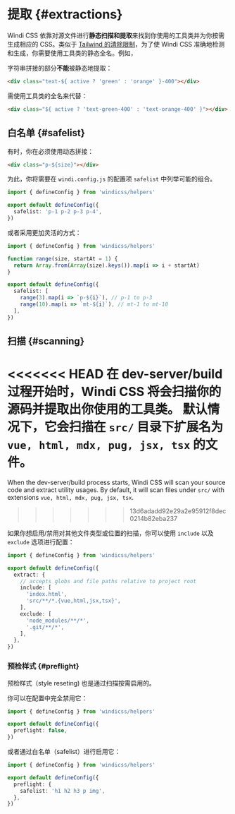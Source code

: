 # 提取 {#extractions}

Windi CSS 依靠对源文件进行**静态扫描和提取**来找到你使用的工具类并为你按需生成相应的 CSS。类似于 [Tailwind 的清除限制](https://tailwindcss.com/docs/optimizing-for-production#writing-purgeable-html)，为了使 Windi CSS 准确地检测和生成，你需要使用工具类的静态全名。例如，

字符串拼接的部分**不能**被静态地提取：

```html
<div class="text-${ active ? 'green' : 'orange' }-400"></div>
```

需使用工具类的全名来代替：

```html
<div class="${ active ? 'text-green-400' : 'text-orange-400' }"></div>
```

## 白名单 {#safelist}

有时，你在必须使用动态拼接：

```html
<div class="p-${size}"></div>
```

为此，你将需要在 `windi.config.js` 的配置项 `safelist` 中列举可能的组合。

```ts windi.config.js
import { defineConfig } from 'windicss/helpers'

export default defineConfig({
  safelist: 'p-1 p-2 p-3 p-4',
})
```

或者采用更加灵活的方式：

```ts windi.config.js
import { defineConfig } from 'windicss/helpers'

function range(size, startAt = 1) {
  return Array.from(Array(size).keys()).map(i => i + startAt)
}

export default defineConfig({
  safelist: [
    range(3).map(i => `p-${i}`), // p-1 to p-3
    range(10).map(i => `mt-${i}`), // mt-1 to mt-10
  ],
})
```

## 扫描 {#scanning}

<<<<<<< HEAD
在 dev-server/build 过程开始时，Windi CSS 将会扫描你的源码并提取出你使用的工具类。
默认情况下，它会扫描在 `src/` 目录下扩展名为 `vue, html, mdx, pug, jsx, tsx` 的文件。
=======
When the dev-server/build process starts, Windi CSS will scan your source code and extract utility usages.
By default, it will scan files under `src/` with extensions `vue, html, mdx, pug, jsx, tsx`.
>>>>>>> 13d6adadd92e29a2e95912f8dec0214b82eba237

如果你想启用/禁用对其他文件类型或位置的扫描，你可以使用 `include` 以及 `exclude` 选项进行配置：

```ts windi.config.js
import { defineConfig } from 'windicss/helpers'

export default defineConfig({
  extract: {
    // accepts globs and file paths relative to project root
    include: [
      'index.html',
      'src/**/*.{vue,html,jsx,tsx}',
    ],
    exclude: [
      'node_modules/**/*',
      '.git/**/*',
    ],
  },
})
```

### 预检样式 {#preflight}

预检样式（style reseting) 也是通过扫描按需启用的。

你可以在配置中完全禁用它：

```ts windi.config.js
import { defineConfig } from 'windicss/helpers'

export default defineConfig({
  preflight: false,
})
```

或者通过白名单（safelist）进行启用它：

```ts windi.config.js
import { defineConfig } from 'windicss/helpers'

export default defineConfig({
  preflight: {
    safelist: 'h1 h2 h3 p img',
  },
})
```
